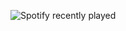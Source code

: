 
![Spotify recently played](https://spotify-recently-played-readme.vercel.app/api?user=314rxzazn6kkma6z2ax2jibmpreu&width=720)


